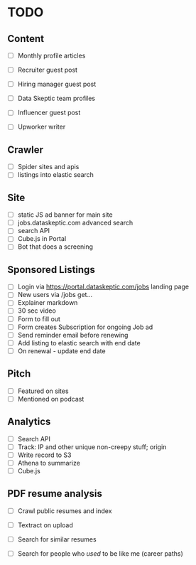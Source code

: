 # TODO

## Content
- [ ] Monthly profile articles
- [ ] Recruiter guest post
- [ ] Hiring manager guest post
- [ ] Data Skeptic team profiles
- [ ] Influencer guest post
- [ ] Upworker writer


## Crawler

- [ ] Spider sites and apis
- [ ] listings into elastic search

## Site

- [ ] static JS ad banner for main site
- [ ] jobs.dataskeptic.com advanced search
- [ ] search API
- [ ] Cube.js in Portal
- [ ] Bot that does a screening

## Sponsored Listings

- [ ] Login via https://portal.dataskeptic.com/jobs landing page
- [ ] New users via /jobs get...
- [ ] Explainer markdown
- [ ] 30 sec video
- [ ] Form to fill out
- [ ] Form creates Subscription for ongoing Job ad
- [ ] Send reminder email before renewing
- [ ] Add listing to elastic search with end date
- [ ] On renewal - update end date

## Pitch

- [ ] Featured on sites
- [ ] Mentioned on podcast

## Analytics

- [ ] Search API
- [ ] Track: IP and other unique non-creepy stuff; origin
- [ ] Write record to S3
- [ ] Athena to summarize
- [ ] Cube.js

## PDF resume analysis
- [ ] Crawl public resumes and index
- [ ] Textract on upload
- [ ] Search for similar resumes
- [ ] Search for people who _used_ to be like me (career paths)




